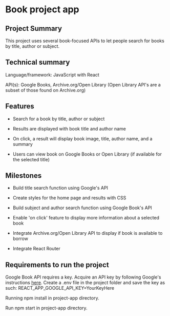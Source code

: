 # Book project app

## Project Summary
This project uses several book-focused APIs to let people search for books by title, author or subject. 

## Technical summary
Language/framework: JavaScript with React

API(s): Google Books, Archive.org/Open Library (Open Library API's are a subset of those found on Archive.org)

## Features
* Search for a book by title, author or subject

* Results are displayed with book title and author name

* On click, a result will display book image, title, author name, and a summary

* Users can view book on Google Books or Open Library (if available for the selected title)

## Milestones
* Build title search function using Google's API

* Create styles for the home page and results with CSS

* Build subject and author search function using Google Book's API

* Enable 'on click' feature to display more information about a selected book

* Integrate Archive.org/Open Library API to display if book is available to borrow

* Integrate React Router

## Requirements to run the project
Google Book API requires a key. Acquire an API key by following Google's instructions [here](https://developers.google.com/books/docs/v1/getting_started). Create a .env file in the project folder and save the key as such: 
REACT_APP_GOOGLE_API_KEY=YourKeyHere

Running npm install in project-app directory.

Run npm start in project-app directory.